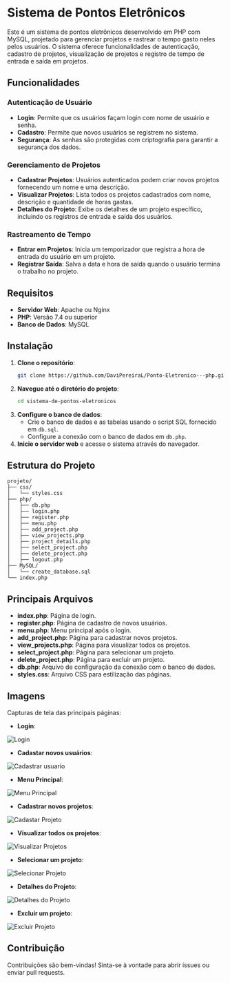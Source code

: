 # Sistema de Pontos Eletrônicos

Este é um sistema de pontos eletrônicos desenvolvido em PHP com MySQL, projetado para gerenciar projetos e rastrear o tempo gasto neles pelos usuários. O sistema oferece funcionalidades de autenticação, cadastro de projetos, visualização de projetos e registro de tempo de entrada e saída em projetos.

## Funcionalidades

### Autenticação de Usuário
- **Login**: Permite que os usuários façam login com nome de usuário e senha.
- **Cadastro**: Permite que novos usuários se registrem no sistema.
- **Segurança**: As senhas são protegidas com criptografia para garantir a segurança dos dados.

### Gerenciamento de Projetos
- **Cadastrar Projetos**: Usuários autenticados podem criar novos projetos fornecendo um nome e uma descrição.
- **Visualizar Projetos**: Lista todos os projetos cadastrados com nome, descrição e quantidade de horas gastas.
- **Detalhes do Projeto**: Exibe os detalhes de um projeto específico, incluindo os registros de entrada e saída dos usuários.

### Rastreamento de Tempo
- **Entrar em Projetos**: Inicia um temporizador que registra a hora de entrada do usuário em um projeto.
- **Registrar Saída**: Salva a data e hora de saída quando o usuário termina o trabalho no projeto.

## Requisitos
- **Servidor Web**: Apache ou Nginx
- **PHP**: Versão 7.4 ou superior
- **Banco de Dados**: MySQL

## Instalação
1. **Clone o repositório**:
    ```sh
    git clone https://github.com/DaviPereiraL/Ponto-Eletronico---php.git
    ```
2. **Navegue até o diretório do projeto**:
    ```sh
    cd sistema-de-pontos-eletronicos
    ```
3. **Configure o banco de dados**:
    - Crie o banco de dados e as tabelas usando o script SQL fornecido em `db.sql`.
    - Configure a conexão com o banco de dados em `db.php`.
4. **Inicie o servidor web** e acesse o sistema através do navegador.

## Estrutura do Projeto
```plaintext
projeto/
├── css/
│   └── styles.css
├── php/
│   ├── db.php
│   ├── login.php
│   ├── register.php
│   ├── menu.php
│   ├── add_project.php
│   ├── view_projects.php
│   ├── project_details.php
│   ├── select_project.php
│   ├── delete_project.php
│   ├── logout.php
├── MySQL/
│   └── create_database.sql
└── index.php
```

## Principais Arquivos
- **index.php**: Página de login.
- **register.php**: Página de cadastro de novos usuários.
- **menu.php**: Menu principal após o login.
- **add_project.php**: Página para cadastrar novos projetos.
- **view_projects.php**: Página para visualizar todos os projetos.
- **select_project.php**: Página para selecionar um projeto.
- **delete_project.php**: Página para excluir um projeto.
- **db.php**: Arquivo de configuração da conexão com o banco de dados.
- **styles.css**: Arquivo CSS para estilização das páginas.

## Imagens 

Capturas de tela das principais páginas:
- **Login**:
  
![Login](https://github.com/user-attachments/assets/85e4b020-45a0-4520-9c9d-1a0f9764b159)

- **Cadastar novos usuários**:

![Cadastrar usuario](https://github.com/user-attachments/assets/af44cd44-3ee7-4db0-9b1c-dc1c6871380c)

- **Menu Principal**:

![Menu Principal](https://github.com/user-attachments/assets/4024ddc7-d1ef-404a-a06a-a780a1b12c44)

- **Cadastrar novos projetos**:

![Cadastar Projeto](https://github.com/user-attachments/assets/2fb9618d-3af8-42ad-8cf5-04e8bc31b717)

- **Visualizar todos os projetos**:

![Visualizar Projetos](https://github.com/user-attachments/assets/0c741ec3-e705-4f78-91ab-d861cacf7ee5)

- **Selecionar um projeto**:

![Selecionar Projeto](https://github.com/user-attachments/assets/014cc30a-bae4-4840-a64c-06c08893ee01)

- **Detalhes do Projeto**:

![Detalhes do Projeto](https://github.com/user-attachments/assets/4d94f59c-fefb-434c-bf1f-c49f0d699225)

- **Excluir um projeto**:

![Excluir Projeto](https://github.com/user-attachments/assets/69f09f7d-d19c-414e-9866-8e0ee0584853)

  
## Contribuição

Contribuições são bem-vindas! Sinta-se à vontade para abrir issues ou enviar pull requests.
